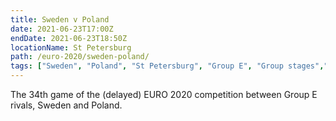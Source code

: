 ```yaml
---
title: Sweden v Poland
date: 2021-06-23T17:00Z
endDate: 2021-06-23T18:50Z
locationName: St Petersburg
path: /euro-2020/sweden-poland/
tags: ["Sweden", "Poland", "St Petersburg", "Group E", "Group stages","EURO 2020"]
---
```


The 34th game of the (delayed) EURO 2020 competition between Group E rivals, Sweden and Poland.